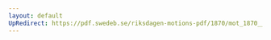 ```yaml
---
layout: default
UpRedirect: https://pdf.swedeb.se/riksdagen-motions-pdf/1870/mot_1870__ak__00102/mot_1870__ak__00102_005.pdf
---
```

